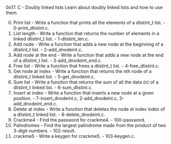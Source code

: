 0x17. C - Doubly linked lists
Learn about doubly linked lists and how to use them.

0. Print list - Write a function that prints all the elements of a dlistint_t list. - 0-print_dlistint.c.
1. List length - Write a function that returns the number of elements in a linked dlistint_t list. - 1-dlistint_len.c.
2. Add node - Write a function that adds a new node at the beginning of a dlistint_t list. - 2-add_dnodeint.c.
3. Add node at the end - Write a function that adds a new node at the end of a dlistint_t list. - 3-add_dnodeint_end.c.
4. Free list - Write a function that frees a dlistint_t list. - 4-free_dlistint.c.
5. Get node at index - Write a function that returns the nth node of a dlistint_t linked list. - 5-get_dnodeint.c.
6. Sum list - Write a function that returns the sum of all the data (n) of a dlistint_t linked list. - 6-sum_dlistint.c.
7. Insert at index - Write a function that inserts a new node at a given position. - 7-insert_dnodeint.c, 2-add_dnodeint.c, 3-add_dnodeint_end.c.
8. Delete at index - Write a function that deletes the node at index index of a dlistint_t linked list. - 8-delete_dnodeint.c.
9. Crackme4 - Find the password for crackme4. - 100-password.
10. Palindromes - Find the largest palindrome made from the product of two 3-digit numbers. - 102-result.
11. crackme5 - Write a keygen for crackme5. - 103-keygen.c.
